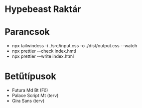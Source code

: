 # Hypebeast Raktár

# Parancsok

- npx tailwindcss -i ./src/input.css -o ./dist/output.css --watch
- npx prettier --check index.hmtl
- npx prettier --write index.html

# Betűtípusok

- Futura Md Bt (Fő)
- Palace Script Mt (terv)
- Gira Sans (terv)
